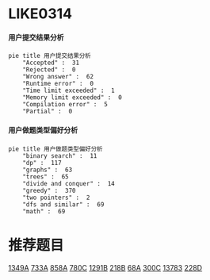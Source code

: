 # LIKE0314

<!-- tabs:start -->



#### **用户提交结果分析**

```mermaid
pie title 用户提交结果分析
    "Accepted" :  31
    "Rejected" :  0
    "Wrong answer" :  62
    "Runtime error" :  0
    "Time limit exceeded" :  1
    "Memory limit exceeded" :  0
    "Compilation error" :  5
    "Partial" :  0
```

#### **用户做题类型偏好分析**

```mermaid
pie title 用户做题类型偏好分析
    "binary search" :  11
    "dp" :  117
    "graphs" :  63
    "trees" :  65
    "divide and conquer" :  14
    "greedy" :  370
    "two pointers" :  2
    "dfs and similar" :  69
    "math" :  69
```



<!-- tabs:end -->
# 推荐题目
[1349A](https://codeforces.com/contest/1349/problem/A)
[733A](https://codeforces.com/contest/733/problem/A)
[858A](https://codeforces.com/contest/858/problem/A)
[780C](https://codeforces.com/contest/780/problem/C)
[1291B](https://codeforces.com/contest/1291/problem/B)
[218B](https://codeforces.com/contest/218/problem/B)
[68A](https://codeforces.com/contest/68/problem/A)
[300C](https://codeforces.com/contest/300/problem/C)
[13783](https://codeforces.com/contest/1378/problem/3)
[228D](https://codeforces.com/contest/228/problem/D)
